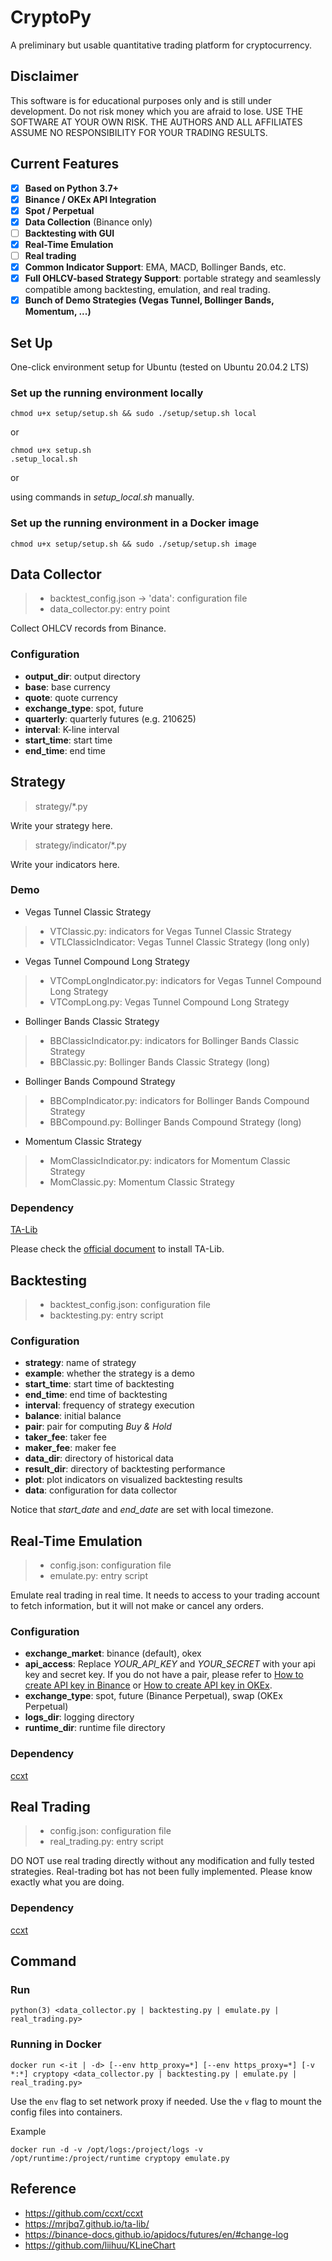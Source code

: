 # CryptoPy

A preliminary but usable quantitative trading platform for cryptocurrency.

## Disclaimer

This software is for educational purposes only and is still under development. Do not risk money which you are afraid to
lose. USE THE SOFTWARE AT YOUR OWN RISK. THE AUTHORS AND ALL AFFILIATES ASSUME NO RESPONSIBILITY FOR YOUR TRADING
RESULTS.

## Current Features

- [x] **Based on Python 3.7+**
- [x] **Binance / OKEx API Integration**
- [x] **Spot / Perpetual**
- [x] **Data Collection** (Binance only)
- [ ] **Backtesting with GUI**
- [x] **Real-Time Emulation**
- [ ] **Real trading**
- [x] **Common Indicator Support**: EMA, MACD, Bollinger Bands, etc.
- [x] **Full OHLCV-based Strategy Support**: portable strategy and seamlessly compatible among backtesting, emulation,
  and real trading.
- [x] **Bunch of Demo Strategies (Vegas Tunnel, Bollinger Bands, Momentum, ...)**

## Set Up

One-click environment setup for Ubuntu (tested on Ubuntu 20.04.2 LTS)

### Set up the running environment locally

```
chmod u+x setup/setup.sh && sudo ./setup/setup.sh local
```

or

```
chmod u+x setup.sh
.setup_local.sh
```

or

using commands in *setup_local.sh* manually.

### Set up the running environment in a Docker image

```
chmod u+x setup/setup.sh && sudo ./setup/setup.sh image
```

## Data Collector

> - backtest_config.json -> 'data': configuration file
> - data_collector.py: entry point

Collect OHLCV records from Binance.

### Configuration

- **output_dir**: output directory
- **base**: base currency
- **quote**: quote currency
- **exchange_type**: spot, future
- **quarterly**: quarterly futures (e.g. 210625)
- **interval**: K-line interval
- **start_time**: start time
- **end_time**: end time

## Strategy

> strategy/*.py

Write your strategy here.

> strategy/indicator/*.py

Write your indicators here.

### Demo

- Vegas Tunnel Classic Strategy

> - VTClassic.py: indicators for Vegas Tunnel Classic Strategy
> - VTLClassicIndicator: Vegas Tunnel Classic Strategy (long only)

- Vegas Tunnel Compound Long Strategy

> - VTCompLongIndicator.py: indicators for Vegas Tunnel Compound Long Strategy
> - VTCompLong.py: Vegas Tunnel Compound Long Strategy

- Bollinger Bands Classic Strategy

> - BBClassicIndicator.py: indicators for Bollinger Bands Classic Strategy
> - BBClassic.py: Bollinger Bands Classic Strategy (long)

- Bollinger Bands Compound Strategy

> - BBCompIndicator.py: indicators for Bollinger Bands Compound Strategy
> - BBCompound.py: Bollinger Bands Compound Strategy (long)

- Momentum Classic Strategy

> - MomClassicIndicator.py: indicators for Momentum Classic Strategy
> - MomClassic.py: Momentum Classic Strategy

### Dependency

[TA-Lib](https://mrjbq7.github.io/ta-lib/)

Please check the [official document](https://mrjbq7.github.io/ta-lib/install.html) to install TA-Lib.

## Backtesting

> - backtest_config.json: configuration file
> - backtesting.py: entry script

### Configuration

- **strategy**: name of strategy
- **example**: whether the strategy is a demo
- **start_time**: start time of backtesting
- **end_time**: end time of backtesting
- **interval**: frequency of strategy execution
- **balance**: initial balance
- **pair**: pair for computing *Buy & Hold*
- **taker_fee**: taker fee
- **maker_fee**: maker fee
- **data_dir**: directory of historical data
- **result_dir**: directory of backtesting performance
- **plot**: plot indicators on visualized backtesting results
- **data**: configuration for data collector

Notice that *start_date* and *end_date* are set with local timezone.

## Real-Time Emulation

> - config.json: configuration file
> - emulate.py: entry script

Emulate real trading in real time. It needs to access to your trading account to fetch information, but it will not make
or cancel any orders.

### Configuration

- **exchange_market**: binance (default), okex
- **api_access**: Replace *YOUR_API_KEY* and *YOUR_SECRET* with your api key and secret key. If you do not have a pair,
  please refer
  to [How to create API key in Binance](https://www.binance.com/en/support/faq/360002502072-How-to-create-API)
  or [How to create API key in OKEx](https://www.okex.com/docs/en/).
- **exchange_type**: spot, future (Binance Perpetual), swap (OKEx Perpetual)
- **logs_dir**: logging directory
- **runtime_dir**: runtime file directory

### Dependency

[ccxt](https://github.com/ccxt/ccxt)

## Real Trading

> - config.json: configuration file
> - real_trading.py: entry script

DO NOT use real trading directly without any modification and fully tested strategies. Real-trading bot has not been
fully implemented. Please know exactly what you are doing.

### Dependency

[ccxt](https://github.com/ccxt/ccxt)

## Command

### Run

```
python(3) <data_collector.py | backtesting.py | emulate.py | real_trading.py>
```

### Running in Docker

```
docker run <-it | -d> [--env http_proxy=*] [--env https_proxy=*] [-v *:*] cryptopy <data_collector.py | backtesting.py | emulate.py | real_trading.py>
```

Use the `env` flag to set network proxy if needed. Use the `v` flag to mount the config files into containers.

Example

```
docker run -d -v /opt/logs:/project/logs -v /opt/runtime:/project/runtime cryptopy emulate.py
```

## Reference

- https://github.com/ccxt/ccxt
- https://mrjbq7.github.io/ta-lib/
- https://binance-docs.github.io/apidocs/futures/en/#change-log
- https://github.com/liihuu/KLineChart